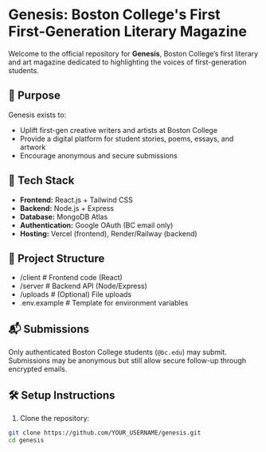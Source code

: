 # Genesis: Boston College's First First-Generation Literary Magazine

Welcome to the official repository for **Genesis**, Boston College’s first literary and art magazine dedicated to highlighting the voices of first-generation students.

## 🌟 Purpose
Genesis exists to:
- Uplift first-gen creative writers and artists at Boston College
- Provide a digital platform for student stories, poems, essays, and artwork
- Encourage anonymous and secure submissions

## 🧱 Tech Stack
- **Frontend:** React.js + Tailwind CSS
- **Backend:** Node.js + Express
- **Database:** MongoDB Atlas
- **Authentication:** Google OAuth (BC email only)
- **Hosting:** Vercel (frontend), Render/Railway (backend)

## 📂 Project Structure
- /client # Frontend code (React)
- /server # Backend API (Node/Express)
- /uploads # (Optional) File uploads
- .env.example # Template for environment variables

## 📬 Submissions
Only authenticated Boston College students (`@bc.edu`) may submit. Submissions may be anonymous but still allow secure follow-up through encrypted emails.

## 🛠️ Setup Instructions
1. Clone the repository:
```bash
git clone https://github.com/YOUR_USERNAME/genesis.git
cd genesis
